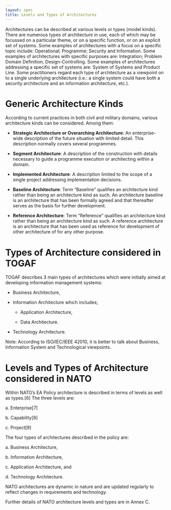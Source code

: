```yaml
---
layout: spec
title: Levels and Types of Architectures
---
```


Architectures can be described at various levels or types (model kinds). There are numerous types of architecture in use, each of which may be focussed on a particular theme, or on a specific function, or on an explicit set of systems. Some examples of architectures with a focus on a specific topic include: Operational; Programme; Security and Information. Some examples of architectures with specific purposes are: Integration; Problem Domain Definition; Design-Controlling. Some examples of architectures addressing a specific set of systems are: System of Systems and Product Line. Some practitioners regard each type of architecture as a viewpoint on to a single underlying architecture (i.e.: a single system could have both a security architecture and an information architecture, etc.).

# Generic Architecture Kinds

According to current practices in both civil and military domains, various architecture kinds can be considered. Among them:

-   **Strategic Architecture or Overarching Architecture**: An enterprise-wide description of the future situation with limited detail. This description normally covers several programmes.

-   **Segment Architecture**: A description of the construction with details necessary to guide a programme execution or architecting within a domain.

-   **Implemented Architecture**: A description limited to the scope of a single project addressing implementation decisions.

-   **Baseline Architecture**: Term “Baseline” qualifies an architecture kind rather than being an architecture kind as such. An architecture baseline is an architecture that has been formally agreed and that thereafter serves as the basis for further development.

-   **Reference Architecture**: Term “Reference” qualifies an architecture kind rather than being an architecture kind as such. A reference architecture is an architecture that has been used as reference for development of other architecture of for any other purpose.

# Types of Architecture considered in TOGAF

TOGAF describes 3 main types of architectures which were initially aimed at developing information management systems:

-   Business Architecture,

-   Information Architecture which includes;

    -   Application Architecture,

    -   Data Architecture.

-   Technology Architecture.

Note: According to ISO/IEC/IEEE 42010, it is better to talk about Business, Information System and Technological viewpoints.

# Levels and Types of Architecture considered in NATO

Within NATO’s EA Policy architecture is described in terms of levels as well as types.[6] The three levels are:

a. Enterprise[7]

b. Capability[8]

c. Project[9]

The four types of architectures described in the policy are:

a.  Business Architecture,

b.  Information Architecture,

c.  Application Architecture, and

d.  Technology Architecture.

NATO architectures are dynamic in nature and are updated regularly to reflect changes in requirements and technology.

Further details of NATO architecture levels and types are in Annex C.
